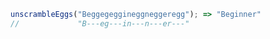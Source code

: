 ```javascript
unscrambleEggs("Beggegeggineggneggeregg"); => "Beginner"
//             "B---eg---in---n---er---"
```
